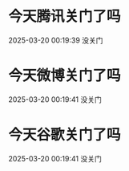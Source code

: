 # 今天腾讯关门了吗

2025-03-20 00:19:39 没关门

# 今天微博关门了吗

2025-03-20 00:19:41 没关门

# 今天谷歌关门了吗

2025-03-20 00:19:41 没关门

